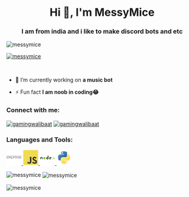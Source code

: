 <h1 align="center">Hi 👋, I'm MessyMice</h1>
<h3 align="center">I am from india and i like to make discord bots and etc</h3>

<p align="left"> <img src="https://komarev.com/ghpvc/?username=messymice&label=Profile%20views&color=0e75b6&style=flat" alt="messymice" /> </p>

<p align="left"> <a href="https://github.com/ryo-ma/github-profile-trophy"><img src="https://github-profile-trophy.vercel.app/?username=messymice" alt="messymice" /></a> </p>

<p align="left"> <a href="https://twitter.com/" target="blank"><img src="https://img.shields.io/twitter/follow/?logo=twitter&style=for-the-badge" alt="" /></a> </p>

- 🔭 I’m currently working on **a music bot**

- ⚡ Fun fact **I am noob in coding😂**

<h3 align="left">Connect with me:</h3>
<p align="left">
<a href="https://instagram.com/gamingwalibaat" target="blank"><img align="center" src="https://raw.githubusercontent.com/rahuldkjain/github-profile-readme-generator/master/src/images/icons/Social/instagram.svg" alt="gamingwalibaat" height="30" width="40" /></a>
<a href="https://www.youtube.com/c/gamingwalibaat" target="blank"><img align="center" src="https://raw.githubusercontent.com/rahuldkjain/github-profile-readme-generator/master/src/images/icons/Social/youtube.svg" alt="gamingwalibaat" height="30" width="40" /></a>
</p>

<h3 align="left">Languages and Tools:</h3>
<p align="left"> <a href="https://expressjs.com" target="_blank" rel="noreferrer"> <img src="https://raw.githubusercontent.com/devicons/devicon/master/icons/express/express-original-wordmark.svg" alt="express" width="40" height="40"/> </a> <a href="https://developer.mozilla.org/en-US/docs/Web/JavaScript" target="_blank" rel="noreferrer"> <img src="https://raw.githubusercontent.com/devicons/devicon/master/icons/javascript/javascript-original.svg" alt="javascript" width="40" height="40"/> </a> <a href="https://nodejs.org" target="_blank" rel="noreferrer"> <img src="https://raw.githubusercontent.com/devicons/devicon/master/icons/nodejs/nodejs-original-wordmark.svg" alt="nodejs" width="40" height="40"/> </a> <a href="https://www.python.org" target="_blank" rel="noreferrer"> <img src="https://raw.githubusercontent.com/devicons/devicon/master/icons/python/python-original.svg" alt="python" width="40" height="40"/> </a> </p>

<p><img align="left" src="https://github-readme-stats.vercel.app/api/top-langs?username=messymice&show_icons=true&locale=en&layout=compact" alt="messymice" /></p>

<p>&nbsp;<img align="center" src="https://github-readme-stats.vercel.app/api?username=messymice&show_icons=true&locale=en" alt="messymice" /></p>

<p><img align="center" src="https://github-readme-streak-stats.herokuapp.com/?user=messymice&" alt="messymice" /></p>
